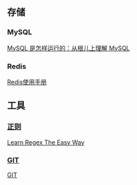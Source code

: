 ## 存储 ##
### MySQL ###
[MySQL 是怎样运行的：从根儿上理解 MySQL](https://juejin.cn/book/6844733769996304392)
### Redis ###
[Redis使用手册](http://redisguide.com/)
## 工具 ##
### [正则](https://regexr.com/) ###
[Learn Regex The Easy Way](https://github.com/cdoco/learn-regex-zh)
### [GIT](http://git-scm.com/) ###
[GIT](https://www.liaoxuefeng.com/wiki/896043488029600)
